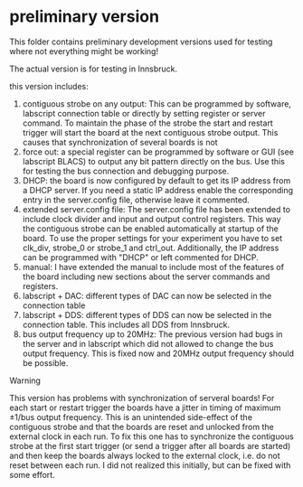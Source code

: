 # preliminary version

This folder contains preliminary development versions used for testing where not everything might be working!

The actual version is for testing in Innsbruck.

this version includes:
1. contiguous strobe on any output: 
  This can be programmed by software, labscript connection table or directly by setting register or server command. To maintain the phase of the strobe the start and restart trigger will start the board at the next contiguous strobe output. This causes that synchronization of several boards is not
2. force out:
  a special register can be programmed by software or GUI (see labscript BLACS) to output any bit pattern directly on the bus. Use this for testing the bus connection and debugging purpose. 
3. DHCP:
  the board is now configured by default to get its IP address from a DHCP server. If you need a static IP address enable the corresponding entry in the server.config file, otherwise leave it commented.
4. extended server.config file:
  The server.config file has been extended to include clock divider and input and output control registers. This way the contiguous strobe can be enabled automatically at startup of the board. To use the proper settings for your experiment you have to set clk_div, strobe_0 or strobe_1 and ctrl_out. Additionally, the IP address can be programmed with "DHCP" or left commented for DHCP.
5. manual:
  I have extended the manual to include most of the features of the board including new sections about the server commands and registers.
6. labscript + DAC:
  different types of DAC can now be selected in the connection table
7. labscript + DDS:
  different types of DDS can now be selected in the connection table. This includes all DDS from Innsbruck.
8. bus output frequency up to 20MHz:
  The previous version had bugs in the server and in labscript which did not allowed to change the bus output frequency. This is fixed now and 20MHz output frequency should be possible.

> [!WARNING]
> This version has problems with synchronization of serveral boards! For each start or restart trigger the boards have a jitter in timing of maximum ±1/bus output frequency. This is an unintended side-effect of the contiguous strobe and that the boards are reset and unlocked from the external clock in each run. To fix this one has to synchronize the contiguous strobe at the first start trigger (or send a trigger after all boards are started) and then keep the boards always locked to the external clock, i.e. do not reset between each run. I did not realized this initially, but can be fixed with some effort. 


